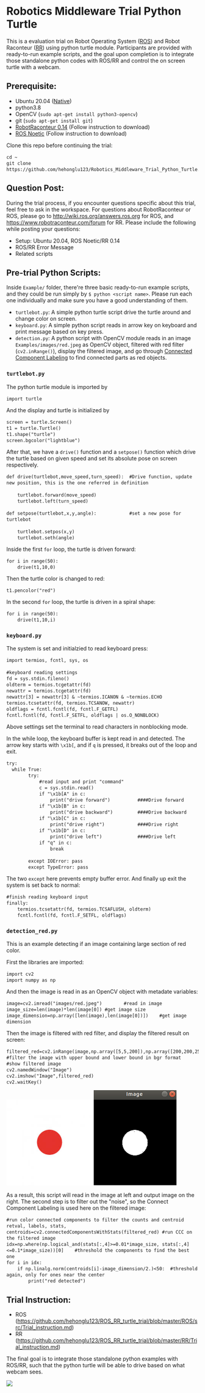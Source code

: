 # Robotics Middleware Trial Python Turtle

This is a evaluation trial on Robot Operating System ([ROS](https://www.ros.org/)) and Robot Raconteur ([RR](robotraconteur.com)) using python turtle module. Participants are provided with ready-to-run example scripts, and the goal upon completion is to integrate those standalone python codes with ROS/RR and control the on screen turtle with a webcam.

## Prerequisite:
* Ubuntu 20.04 ([Native](https://releases.ubuntu.com/20.04/))
* python3.8
* OpenCV (`sudo apt-get install python3-opencv`)
* git (`sudo apt-get install git`)
* [RobotRaconteur 0.14](https://github.com/robotraconteur/robotraconteur/wiki/Download) (Follow instruction to download)
* [ROS Noetic](http://wiki.ros.org/noetic/Installation/Ubuntu) (Follow instruction to download)

Clone this repo before continuing the trial:
```
cd ~
git clone https://github.com/hehonglu123/Robotics_Middleware_Trial_Python_Turtle.git
```
## Question Post:
During the trial process, if you encounter questions specific about this trial, feel free to ask in the workspace. For questions about RobotRaconteur or ROS, please go to http://wiki.ros.org/answers.ros.org for ROS, and https://www.robotraconteur.com/forum for RR. Please include the following while posting your questions:
* Setup: Ubuntu 20.04, ROS Noetic/RR 0.14
* ROS/RR Error Message
* Related scripts


## Pre-trial Python Scripts:
Inside `Example/` folder, there're three basic ready-to-run example scripts, and they could be run simply by `$ python <script name>`. Please run each one individually and make sure you have a good understanding of them. 
* `turtlebot.py`: A simple python turtle script drive the turtle around and change color on screen. 
* `keyboard.py`: A simple python script reads in arrow key on keyboard and print message based on key press.
* `detection.py`: A python script with OpenCV module reads in an image `Examples/images/red.jpeg` as OpenCV object, filtered with red filter (`cv2.inRange()`), display the filtered image, and go through [Connected Component Labeling](https://docs.opencv.org/3.4/d3/dc0/group__imgproc__shape.html) to find connected parts as red objects.

### `turtlebot.py`

The python turtle module is imported by
```
import turtle
``` 
And the display and turtle is initialized by
```
screen = turtle.Screen()
t1 = turtle.Turtle()
t1.shape("turtle")
screen.bgcolor("lightblue")
```
After that, we have a `drive()` function and a `setpose()` function which drive the turtle based on given speed and set its absolute pose on screen respectively.
```
def drive(turtlebot,move_speed,turn_speed):  #Drive function, update new position, this is the one referred in definition

	turtlebot.forward(move_speed)
	turtlebot.left(turn_speed)

def setpose(turtlebot,x,y,angle):            #set a new pose for turtlebot

	turtlebot.setpos(x,y)
	turtlebot.seth(angle)
```
Inside the first `for` loop, the turtle is driven forward:
```
for i in range(50):
	drive(t1,10,0)
```
Then the turtle color is changed to red:
```
t1.pencolor("red")
```
In the second `for` loop, the turtle is driven in a spiral shape:
```
for i in range(50):
	drive(t1,10,i)
```

### `keyboard.py`

The system is set and initialzied to read keyboard press:
```
import termios, fcntl, sys, os

#keyboard reading settings
fd = sys.stdin.fileno()
oldterm = termios.tcgetattr(fd)
newattr = termios.tcgetattr(fd)
newattr[3] = newattr[3] & ~termios.ICANON & ~termios.ECHO
termios.tcsetattr(fd, termios.TCSANOW, newattr)
oldflags = fcntl.fcntl(fd, fcntl.F_GETFL)
fcntl.fcntl(fd, fcntl.F_SETFL, oldflags | os.O_NONBLOCK)
```
Above settings set the terminal to read characters in nonblocking mode.

In the while loop, the keyboard buffer is kept read in and detected. The arrow key starts with `\x1b[`, and if `q` is pressed, it breaks out of the loop and exit.
```
try:
  while True:
        try:
            #read input and print "command"
            c = sys.stdin.read()
            if "\x1b[A" in c:
                print("drive forward")          ####Drive forward
            if "\x1b[B" in c:
                print("drive backward")         ####Drive backward               
            if "\x1b[C" in c:
                print("drive right")            ####Drive right
            if "\x1b[D" in c:
                print("drive left")             ####Drive left
            if "q" in c:
                break

        except IOError: pass
        except TypeError: pass
```
The two `except` here prevents empty buffer error. And finally up exit the system is set back to normal:
```
#finish reading keyboard input
finally:
    termios.tcsetattr(fd, termios.TCSAFLUSH, oldterm)
    fcntl.fcntl(fd, fcntl.F_SETFL, oldflags)
```


### `detection_red.py`
This is an example detecting if an image containing large section of red color. 

First the libraries are imported:
```
import cv2
import numpy as np
```
And then the image is read in as an OpenCV object with metadate variables:
```
image=cv2.imread("images/red.jpeg")        #read in image
image_size=len(image)*len(image[0]) #get image size
image_dimension=np.array([len(image),len(image[0])])    #get image dimension
```
Then the image is filtered with red filter, and display the filtered result on screen:
```
filtered_red=cv2.inRange(image,np.array([5,5,200]),np.array([200,200,255])) #filter the image with upper bound and lower bound in bgr format
#show filtered image
cv2.namedWindow("Image")
cv2.imshow("Image",filtered_red)
cv2.waitKey()
```

![](Examples/images/red.jpeg) 
![](Examples/images/filtered_red.png)


As a result, this script will read in the image at left and output image on the right. The second step is to filter out the "noise", so the Connect Component Labeling is used here on the filtered image:
```
#run color connected components to filter the counts and centroid
retval, labels, stats, centroids=cv2.connectedComponentsWithStats(filtered_red) #run CCC on the filtered image
idx=np.where(np.logical_and(stats[:,4]>=0.01*image_size, stats[:,4]<=0.1*image_size))[0]    #threshold the components to find the best one
for i in idx:
    if np.linalg.norm(centroids[i]-image_dimension/2.)<50:  #threshold again, only for ones near the center
        print("red detected")
```



## Trial Instruction:
* ROS (https://github.com/hehonglu123/ROS_RR_turtle_trial/blob/master/ROS/src/Trial_instruction.md)
* RR (https://github.com/hehonglu123/ROS_RR_turtle_trial/blob/master/RR/Trial_instruction.md)

The final goal is to integrate those standalone python examples with ROS/RR, such that the python turtle will be able to drive based on what webcam sees.

![](color_code.gif)

